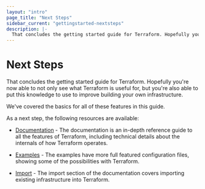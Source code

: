 ```yaml
---
layout: "intro"
page_title: "Next Steps"
sidebar_current: "gettingstarted-nextsteps"
description: |-
  That concludes the getting started guide for Terraform. Hopefully you're now able to not only see what Terraform is useful for, but you're also able to put this knowledge to use to improve building your own infrastructure.
---
```


# Next Steps

That concludes the getting started guide for Terraform. Hopefully
you're now able to not only see what Terraform is useful for, but
you're also able to put this knowledge to use to improve building
your own infrastructure.

We've covered the basics for all of these features in this guide.

As a next step, the following resources are available:

* [Documentation](/docs/index.html) - The documentation is an in-depth
  reference guide to all the features of Terraform, including
  technical details about the internals of how Terraform operates.

* [Examples](/intro/examples/index.html) - The examples have more full
  featured configuration files, showing some of the possibilities
  with Terraform.

* [Import](/docs/import/index.html) - The import section of the documentation
  covers importing existing infrastructure into Terraform.
